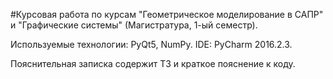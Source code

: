 #Курсовая работа по курсам "Геометрическое моделирование в САПР" и "Графические системы" (Магистратура, 1-ый семестр).

Используемые технологии: PyQt5, NumPy.
IDE: PyCharm 2016.2.3.

Пояснительная записка содержит ТЗ и краткое пояснение к коду.
